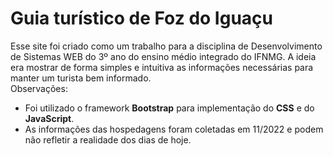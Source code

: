# Guia turístico de Foz do Iguaçu
Esse site foi criado como um trabalho para a disciplina de Desenvolvimento de Sistemas WEB do 3º ano do ensino médio integrado do IFNMG. A ideia era mostrar de forma simples e intuitiva as informações necessárias para manter um turista bem informado.  
    Observações:  

* Foi utilizado o framework **Bootstrap** para implementação do **CSS** e do **JavaScript**.
* As informações das hospedagens foram coletadas em 11/2022 e podem não refletir a realidade dos dias de hoje.